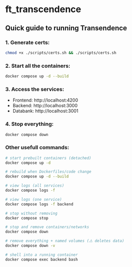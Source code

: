 # ft_transcendence

## Quick guide to running Transendence

### 1. Generate certs:

``` bash
chmod +x ./scripts/certs.sh && ./scripts/certs.sh
```

### 2. Start all the containers:

``` bash
docker compose up -d --build
```

### 3. Access the services:

* Frontend: http://localhost:4200
* Backend: http://localhost:3000
* Databank: http://localhost:3001

### 4. Stop everything:

``` bash
docker compose down
```

### Other usefull commands:

``` bash
# start prebuilt containers (detached)
docker compose up -d

# rebuild when Dockerfiles/code change
docker compose up -d --build

# view logs (all services)
docker compose logs -f

# view logs (one service)
docker compose logs -f backend

# stop without removing
docker compose stop

# stop and remove containers/networks
docker compose down

# remove everything + named volumes (⚠️ deletes data)
docker compose down -v

# shell into a running container
docker compose exec backend bash
```

